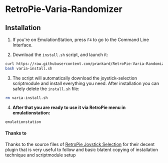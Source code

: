 # RetroPie-Varia-Randomizer

## Installation

1. If you're on EmulationStation, press `F4` to go to the Command Line Interface.

2. Download the `install.sh` script, and launch it:

```bash
curl https://raw.githubusercontent.com/prankard/RetroPie-Varia-Randomizer/master/install-scriptmodule.sh -o varia-install.sh
bash varia-install.sh
```

3. The script will automatically download the joystick-selection scriptmodule and install everything you need. After installation you can safely delete the `install.sh` file:

```bash
rm varia-install.sh
```

4. **After that you are ready to use it via RetroPie menu in emulationstation:**

```bash
emulationstation
```

#### Thanks to

Thanks to the source files of [RetroPie Joystick Selection](https://github.com/meleu/RetroPie-joystick-selection) for their decent plugin that is very useful to follow and basic blatent copying of installation technique and scriptmodule setup
